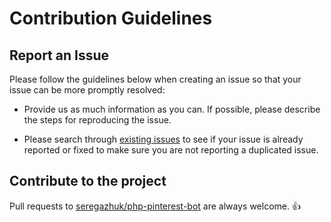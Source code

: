 # Contribution Guidelines

## Report an Issue

Please follow the guidelines below when creating an issue so that your issue can be more promptly resolved:

* Provide us as much information as you can. If possible, please describe the steps for reproducing the issue.

* Please search through [existing issues](../../issues/) to see if your issue is already reported or fixed to make sure you are not reporting a duplicated issue.

## Contribute to the project

Pull requests to [seregazhuk/php-pinterest-bot](../../) are always welcome. :+1: